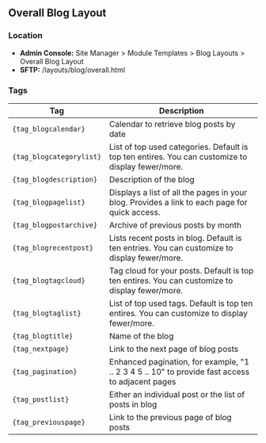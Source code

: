 ## Overall Blog Layout

### Location
* **Admin Console:** Site Manager > Module Templates > Blog Layouts > Overall Blog Layout
* **SFTP:** /layouts/blog/overall.html

### Tags

Tag | Description
-------------- | -------------
`{tag_blogcalendar}` | Calendar to retrieve blog posts by date
`{tag_blogcategorylist}` | List of top used categories. Default is top ten entires. You can customize to display fewer/more.
`{tag_blogdescription}` | Description of the blog
`{tag_blogpagelist}` | Displays a list of all the pages in your blog. Provides a link to each page for quick access.
`{tag_blogpostarchive}` | Archive of previous posts by month
`{tag_blogrecentpost}` | Lists recent posts in blog. Default is ten entries. You can customize to display fewer/more.
`{tag_blogtagcloud}` | Tag cloud for your posts. Default is top ten entires. You can customize to display fewer/more.
`{tag_blogtaglist}` | List of top used tags. Default is top ten entires. You can customize to display fewer/more.
`{tag_blogtitle}` | Name of the blog
`{tag_nextpage}` | Link to the next page of blog posts
`{tag_pagination}` | Enhanced pagination, for example, "1 .. 2 3 4 5 .. 10" to provide fast access to adjacent pages
`{tag_postlist}` | Either an individual post or the list of posts in blog
`{tag_previouspage}` | Link to the previous page of blog posts
